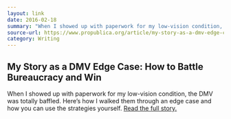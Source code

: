 ```yaml
---
layout: link
date: 2016-02-18
summary: "When I showed up with paperwork for my low-vision condition, the DMV was totally baffled. Here’s how I walked them through an edge case and how you can use the strategies yourself."
source-url: https://www.propublica.org/article/my-story-as-a-dmv-edge-case-how-to-battle-bureaucracy-and-win
category: Writing
---
```


## My Story as a DMV Edge Case: How to Battle Bureaucracy and Win

When I showed up with paperwork for my low-vision condition, the DMV was totally baffled. Here’s how I walked them through an edge case and how you can use the strategies yourself. [Read the full story.](https://www.propublica.org/article/my-story-as-a-dmv-edge-case-how-to-battle-bureaucracy-and-win)
